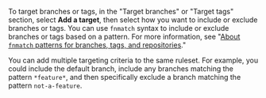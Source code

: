 To target branches or tags, in the "Target branches" or "Target tags" section, select **Add a target**, then select how you want to include or exclude branches or tags. You can use `fnmatch` syntax to include or exclude branches or tags based on a pattern. For more information, see "[About `fnmatch` patterns for branches, tags, and repositories](#about-fnmatch-patterns-for-branches-tags-and-repositories)."

You can add multiple targeting criteria to the same ruleset. For example, you could include the default branch, include any branches matching the pattern `*feature*`, and then specifically exclude a branch matching the pattern `not-a-feature`.
